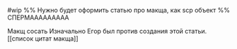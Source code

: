 #wip
%%
Нужно будет оформить статью про макща, как scp объект
%%
СПЕРМААААААААА

Макщ сосать
Изначально Егор был против создания этой статьи.
[[список цитат макща]]


